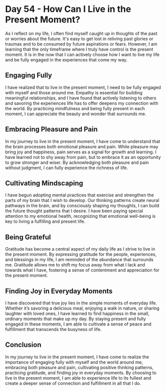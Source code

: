 # Day 54 - How Can I Live in the Present Moment?

As I reflect on my life, I often find myself caught up in thoughts of the past or worries about the future. It's easy to get lost in reliving past glories or traumas and to be consumed by future aspirations or fears. However, I am learning that the only timeframe where I truly have control is the present moment. It is in the now that I can actively choose how I want to live my life and be fully engaged in the experiences that come my way.

## Engaging Fully

I have realized that to live in the present moment, I need to be fully engaged with myself and those around me. Empathy is essential for building meaningful relationships, and I have found that actively listening to others and savoring the experiences life has to offer deepens my connection with the world. By practicing mindfulness and being fully present in each moment, I can appreciate the beauty and wonder that surrounds me.

## Embracing Pleasure and Pain

In my journey to live in the present moment, I have come to understand that the brain processes both emotional pleasure and pain. While pleasure may bring joy and happiness, pain serves as a signal for growth and learning. I have learned not to shy away from pain, but to embrace it as an opportunity to grow stronger and wiser. By acknowledging both pleasure and pain without judgment, I can fully experience the richness of life.

## Cultivating Mindscaping

I have begun adopting mental practices that exercise and strengthen the parts of my brain that I wish to develop. Our thinking patterns create neural pathways in the brain, and by consciously shaping my thoughts, I can build the future thought patterns that I desire. I have been paying special attention to my emotional health, recognizing that emotional well-being is key to living a fulfilling and present life.

## Being Grateful

Gratitude has become a central aspect of my daily life as I strive to live in the present moment. By expressing gratitude for the people, experiences, and blessings in my life, I am reminded of the abundance that surrounds me. Gratitude allows me to shift my focus away from what I lack and towards what I have, fostering a sense of contentment and appreciation for the present moment.

## Finding Joy in Everyday Moments

I have discovered that true joy lies in the simple moments of everyday life. Whether it’s savoring a delicious meal, enjoying a walk in nature, or sharing laughter with loved ones, I have learned to find happiness in the small, ordinary moments that make up my day. By staying present and fully engaged in these moments, I am able to cultivate a sense of peace and fulfillment that transcends the busyness of life.

## Conclusion

In my journey to live in the present moment, I have come to realize the importance of engaging fully with myself and the world around me, embracing both pleasure and pain, cultivating positive thinking patterns, practicing gratitude, and finding joy in everyday moments. By choosing to live in the present moment, I am able to experience life to its fullest and create a deeper sense of connection and fulfillment in all that I do.